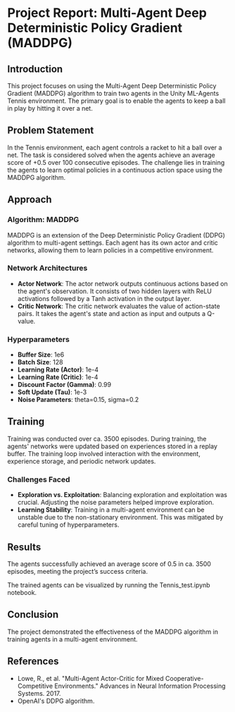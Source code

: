 
# Project Report: Multi-Agent Deep Deterministic Policy Gradient (MADDPG)

## Introduction

This project focuses on using the Multi-Agent Deep Deterministic Policy Gradient (MADDPG) algorithm to train two agents in the Unity ML-Agents Tennis environment. The primary goal is to enable the agents to keep a ball in play by hitting it over a net. 

## Problem Statement

In the Tennis environment, each agent controls a racket to hit a ball over a net. The task is considered solved when the agents achieve an average score of +0.5 over 100 consecutive episodes. The challenge lies in training the agents to learn optimal policies in a continuous action space using the MADDPG algorithm.

## Approach

### Algorithm: MADDPG

MADDPG is an extension of the Deep Deterministic Policy Gradient (DDPG) algorithm to multi-agent settings. Each agent has its own actor and critic networks, allowing them to learn policies in a competitive environment.

### Network Architectures

- **Actor Network**: The actor network outputs continuous actions based on the agent's observation. It consists of two hidden layers with ReLU activations followed by a Tanh activation in the output layer.
- **Critic Network**: The critic network evaluates the value of action-state pairs. It takes the agent's state and action as input and outputs a Q-value.

### Hyperparameters

- **Buffer Size**: 1e6
- **Batch Size**: 128
- **Learning Rate (Actor)**: 1e-4
- **Learning Rate (Critic)**: 1e-4
- **Discount Factor (Gamma)**: 0.99
- **Soft Update (Tau)**: 1e-3
- **Noise Parameters**: theta=0.15, sigma=0.2

## Training

Training was conducted over ca. 3500 episodes. During training, the agents' networks were updated based on experiences stored in a replay buffer. The training loop involved interaction with the environment, experience storage, and periodic network updates.

### Challenges Faced

- **Exploration vs. Exploitation**: Balancing exploration and exploitation was crucial. Adjusting the noise parameters helped improve exploration.
- **Learning Stability**: Training in a multi-agent environment can be unstable due to the non-stationary environment. This was mitigated by careful tuning of hyperparameters.

## Results

The agents successfully achieved an average score of 0.5 in ca. 3500 episodes, meeting the project’s success criteria. 

The trained agents can be visualized by running the Tennis_test.ipynb notebook.


## Conclusion

The project demonstrated the effectiveness of the MADDPG algorithm in training agents in a multi-agent environment.
 
## References

- Lowe, R., et al. "Multi-Agent Actor-Critic for Mixed Cooperative-Competitive Environments." Advances in Neural Information Processing Systems. 2017.
- OpenAI's DDPG algorithm.

